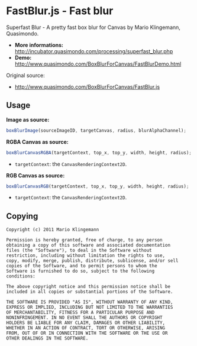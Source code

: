# FastBlur.js - Fast blur

Superfast Blur - A pretty fast box blur for Canvas by Mario Klingemann, Quasimondo.

  * **More informations:** http://incubator.quasimondo.com/processing/superfast_blur.php
  * **Demo:** http://www.quasimondo.com/BoxBlurForCanvas/FastBlurDemo.html

Original source:

  * http://www.quasimondo.com/BoxBlurForCanvas/FastBlur.js


## Usage

**Image as source:**

```javascript
boxBlurImage(sourceImageID, targetCanvas, radius, blurAlphaChannel);
```

**RGBA Canvas as source:**

```javascript
boxBlurCanvasRGBA(targetContext, top_x, top_y, width, height, radius);
```

  * `targetContext`: the `CanvasRenderingContext2D`.

**RGB Canvas as source:**

```javascript
boxBlurCanvasRGB(targetContext, top_x, top_y, width, height, radius);
```

  * `targetContext`: the `CanvasRenderingContext2D`.


## Copying

```
Copyright (c) 2011 Mario Klingemann

Permission is hereby granted, free of charge, to any person
obtaining a copy of this software and associated documentation
files (the "Software"), to deal in the Software without
restriction, including without limitation the rights to use,
copy, modify, merge, publish, distribute, sublicense, and/or sell
copies of the Software, and to permit persons to whom the
Software is furnished to do so, subject to the following
conditions:

The above copyright notice and this permission notice shall be
included in all copies or substantial portions of the Software.

THE SOFTWARE IS PROVIDED "AS IS", WITHOUT WARRANTY OF ANY KIND,
EXPRESS OR IMPLIED, INCLUDING BUT NOT LIMITED TO THE WARRANTIES
OF MERCHANTABILITY, FITNESS FOR A PARTICULAR PURPOSE AND
NONINFRINGEMENT. IN NO EVENT SHALL THE AUTHORS OR COPYRIGHT
HOLDERS BE LIABLE FOR ANY CLAIM, DAMAGES OR OTHER LIABILITY,
WHETHER IN AN ACTION OF CONTRACT, TORT OR OTHERWISE, ARISING
FROM, OUT OF OR IN CONNECTION WITH THE SOFTWARE OR THE USE OR
OTHER DEALINGS IN THE SOFTWARE.
```
